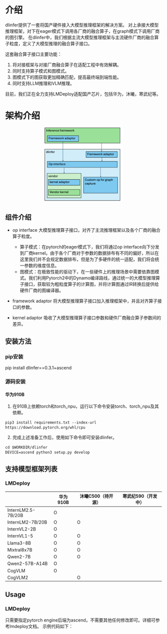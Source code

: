 # 介绍
dlinfer提供了一套将国产硬件接入大模型推理框架的解决方案。
对上承接大模型推理框架，对下在eager模式下调用各厂商的融合算子，在graph模式下调用厂商的图引擎。
在dlinfer中，我们根据主流大模型推理框架与主流硬件厂商的融合算子粒度，定义了大模型推理的融合算子接口。

这套融合算子接口主要功能：
1. 将对接框架与对接厂商融合算子在适配工程中有效解耦。
2. 同时支持算子模式和图模式。
3. 图模式下的图获取更加精确匹配，提高最终端到端性能。
4. 同时支持LLM推理和VLM推理。

目前，我们正在全力支持LMDeploy适配国产芯片，包括华为，沐曦，寒武纪等。


# 架构介绍
<div align=center>
<img src="assets/dlinfer_arch.png" width="50%">
</div>

## 组件介绍

- op interface
大模型推理算子接口，对齐了主流推理框架以及各个厂商的融合算子粒度。
    - 算子模式：在pytorch的eager模式下，我们将通过op interface向下分发到厂商kernel。由于各个厂商对于参数的数据排布有不同的偏好，所以在这里我们并不会规定数据排布，但是为了多硬件的统一适配，我们将会统一参数的维度信息。
    - 图模式：在极致性能的驱动下，在一些硬件上的推理场景中需要依靠图模式。我们利用Pytorch2中的Dynamo编译路线，通过统一的大模型推理算子接口，获取较为粗粒度算子的计算图，并将计算图通过IR转换后提供给硬件厂商的图编译器。

- framework adaptor
将大模型推理算子接口加入推理框架中，并且对齐算子接口的参数。

- kernel adaptor
吸收了大模型推理算子接口参数和硬件厂商融合算子参数间的差异。
 

## 安装方法
### pip安装
pip install dlinfer==0.3.1+ascend


### 源码安装
#### 华为910B
1. 在910B上依赖torch和torch_npu，运行以下命令安装torch、torch_npu及其依赖。
```
pip3 install requirements.txt --index-url https://download.pytorch.org/whl/cpu
```

2. 完成上述准备工作后，使用如下命令即可安装dlinfer。
```
cd $WORKDIR/dlinfer
DEVICE=ascend python3 setup.py develop
```

## 支持模型框架列表
### LMDeploy

|  | 华为910B | 沐曦C500（待开源） | 寒武纪590（开发中） |
| --- | --- | --- | --- |
| InternLM2.5-7B/20B | O |   |  |
| InternLM2-7B/20B | O | O |  |
| InternVL2-2B | O |    |  |
| InternVL1-5 | O | O  |  |
| Llama3-8B | O | O  |  |
| Mixtral8x7B | O | O  |  |
| Qwen2-7B | O  |  O |  |
| Qwen2-57B-A14B | O  |    |  |
| CogVLM | O |  |  |
| CogVLM2 |  | O |  |


## Usage
### LMDeploy
只需要指定pytorch engine后端为ascend，不需要其他任何修改即可。详细可参考lmdeploy文档。
示例代码如下：
